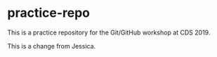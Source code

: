 # practice-repo

This is a practice repository for the Git/GitHub workshop at CDS 2019. 

This is a change from Jessica.
